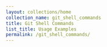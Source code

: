 ```yaml
---
layout: collections/home
collection_name: git_shell_commands
title: Git Shell Commands
list_title: Usage Examples
permalink: /git_shell_commands/
---
```

